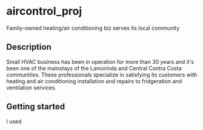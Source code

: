 # aircontrol_proj
Family-owned heating/air conditioning biz serves its local community

## Description
Small HVAC business has been in operation for more than 30 years and it's been one of the mainstays of the Lamorinda and Central Contra Costa communities. These professionals specialize in satisfying its customers with heating and air conditioning installation and repairs to fridgeration and ventilation services.

## Getting started
I used 
